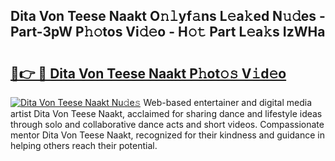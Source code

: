 ## Dita Von Teese Naakt O𝚗𝚕yf𝚊ns L𝚎a𝚔ed N𝚞𝚍es - Part-3pW P𝚑𝚘tos Vi𝚍𝚎o - H𝚘𝚝 Part L𝚎a𝚔s IzWHa

# <h2><a href="http://kf0upbp.oniu.top/?m=Dita+Von+Teese+Naakt">🔗👉 🔴 Dita Von Teese Naakt P𝚑ot𝚘𝚜 V𝚒d𝚎o</a></h2>

[![Dita Von Teese Naakt Nu𝚍e𝚜](https://i.imgur.com/0qMVB7G.gif)](http://kf0upbp.oniu.top/?m=Dita+Von+Teese+Naakt)
Web-based entertainer and digital media artist Dita Von Teese Naakt, acclaimed for sharing dance and lifestyle ideas through solo and collaborative dance acts and short videos. Compassionate mentor Dita Von Teese Naakt, recognized for their kindness and guidance in helping others reach their potential.  
